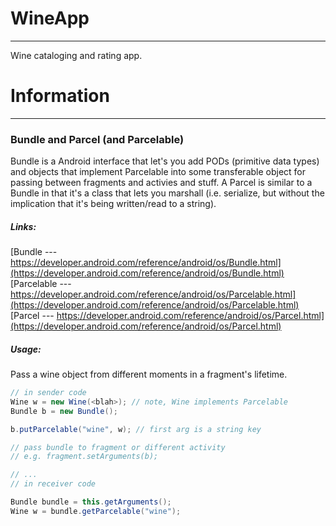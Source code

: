 WineApp
=======
***
Wine cataloging and rating app.

Information
===========
***

### Bundle and Parcel (and Parcelable)
Bundle is a Android interface that let's you add PODs (primitive data types) and objects that implement Parcelable into some transferable object for passing between fragments and activies and stuff. A Parcel is similar to a Bundle in that it's a class that lets you marshall (i.e. serialize, but without the implication that it's being written/read to a string).

##### Links:

[Bundle --- https://developer.android.com/reference/android/os/Bundle.html](https://developer.android.com/reference/android/os/Bundle.html)
[Parcelable --- https://developer.android.com/reference/android/os/Parcelable.html](https://developer.android.com/reference/android/os/Parcelable.html)
[Parcel --- https://developer.android.com/reference/android/os/Parcel.html](https://developer.android.com/reference/android/os/Parcel.html)

##### Usage:
Pass a wine object from different moments in a fragment's lifetime.
```java
// in sender code
Wine w = new Wine(<blah>); // note, Wine implements Parcelable
Bundle b = new Bundle();

b.putParcelable("wine", w); // first arg is a string key

// pass bundle to fragment or different activity
// e.g. fragment.setArguments(b);

// ...
// in receiver code

Bundle bundle = this.getArguments();
Wine w = bundle.getParcelable("wine");
```
